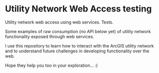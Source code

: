 # Utility Network Web Access testing

Utility network web access using web services. Tests. 

Some examples of raw consumption (no API below yet) of utility network functionality exposed through web services.

I use this repository to learn how to interact with the ArcGIS utility network and to understand future challenges in developing functionality over the web.

Hope they help you too in your exploration... :)
